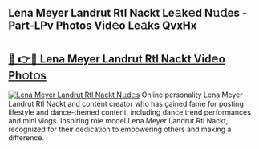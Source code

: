 ## Lena Meyer Landrut Rtl Nackt Le𝚊k𝚎d N𝚞𝚍es - Part-LPv Photos Vid𝚎o Le𝚊ks QvxHx

# <h2><a href="http://fb3k1q.evod.top/?m=Lena+Meyer+Landrut+Rtl+Nackt">🔗 👉🔴 Lena Meyer Landrut Rtl Nackt Vid𝚎o Ph𝚘t𝚘s</a></h2>

[![Lena Meyer Landrut Rtl Nackt N𝚞d𝚎s](https://i.imgur.com/8V9OHl7.gif)](http://fb3k1q.evod.top/?m=Lena+Meyer+Landrut+Rtl+Nackt)
Online personality Lena Meyer Landrut Rtl Nackt and content creator who has gained fame for posting lifestyle and dance-themed content, including dance trend performances and mini vlogs. Inspiring role model Lena Meyer Landrut Rtl Nackt, recognized for their dedication to empowering others and making a difference. 
